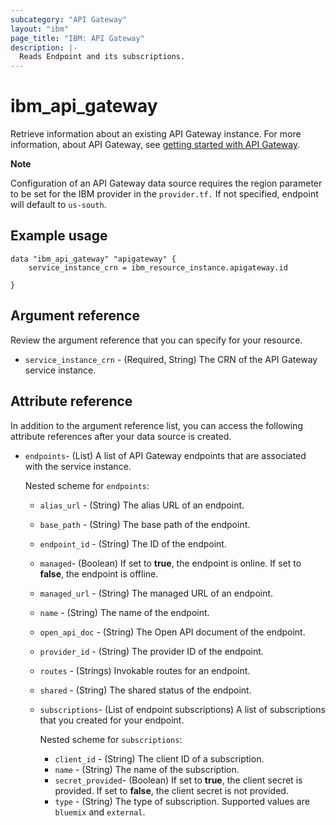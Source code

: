 ```yaml
---
subcategory: "API Gateway"
layout: "ibm"
page_title: "IBM: API Gateway"
description: |-
  Reads Endpoint and its subscriptions.
---
```


# ibm_api_gateway

Retrieve information about an existing API Gateway instance. For more information, about API Gateway, see [getting started with API Gateway](https://cloud.ibm.com/docs/api-gateway?topic=api-gateway-getting-started).

**Note**

Configuration of an API Gateway data source requires the region parameter to be set for the IBM provider in the `provider.tf.`  If not specified, endpoint will default to `us-south`.

## Example usage

```
data "ibm_api_gateway" "apigateway" {
    service_instance_crn = ibm_resource_instance.apigateway.id
    
}
```

## Argument reference
Review the argument reference that you can specify for your resource. 

- `service_instance_crn` - (Required, String) The CRN of the API Gateway service instance.


## Attribute reference
In addition to the argument reference list, you can access the following attribute references after your data source is created.

- `endpoints`- (List) A list of API Gateway endpoints that are associated with the service instance.
   
   Nested scheme for `endpoints`:
   - `alias_url` - (String) The alias URL of an endpoint.
   -  `base_path` - (String) The base path of the endpoint.
   -  `endpoint_id` - (String) The ID of the endpoint.
   -  `managed`- (Boolean) If set to **true**, the endpoint is online. If set to **false**, the endpoint is offline.
   -  `managed_url` - (String) The managed URL of an endpoint.
   -  `name` - (String) The name of the endpoint.
   -  `open_api_doc` - (String) The Open API document of the endpoint.
   -  `provider_id` - (String) The provider ID of the endpoint.
   -  `routes` - (Strings) Invokable routes for an endpoint.
   -  `shared` - (String) The shared status of the endpoint.
   -  `subscriptions`- (List of endpoint subscriptions) A list of subscriptions that you created for your endpoint.
	  
      Nested scheme for `subscriptions`:
      - `client_id` - (String) The client ID of a subscription.
      - `name` - (String) The name of the subscription.
      - `secret_provided`- (Boolean) If set to **true**, the client secret is provided. If set to **false**, the client secret is not provided.
      - `type` - (String) The type of subscription. Supported values are `bluemix` and `external`.
